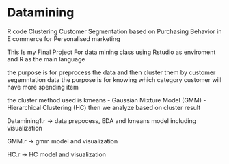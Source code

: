 # Datamining
R code Clustering Customer Segmentation based on Purchasing Behavior in E commerce for Personalised marketing 

This Is my Final Project For data mining class using Rstudio as enviroment and R as the main language 

the purpose is for preprocess the data and then cluster them by customer segemntation data the purpose is for knowing which category customer will have more spending item 

the cluster method used is kmeans - Gaussian Mixture Model (GMM) - Hierarchical Clustering (HC) then we analyze based on cluster result 

Datamining1.r -> data prepocess, EDA and kmeans model including visualization

GMM.r -> gmm model and visualization

HC.r -> HC model and visualization
